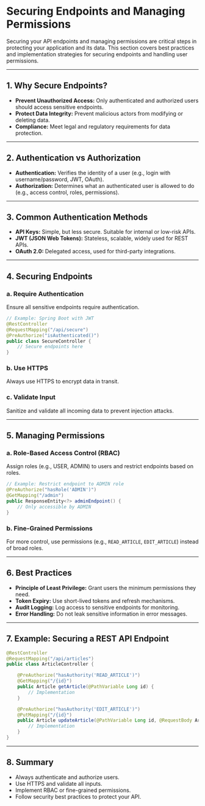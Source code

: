 # Securing Endpoints and Managing Permissions

Securing your API endpoints and managing permissions are critical steps in protecting your application and its data. This section covers best practices and implementation strategies for securing endpoints and handling user permissions.

---

## 1. Why Secure Endpoints?

- **Prevent Unauthorized Access:** Only authenticated and authorized users should access sensitive endpoints.
- **Protect Data Integrity:** Prevent malicious actors from modifying or deleting data.
- **Compliance:** Meet legal and regulatory requirements for data protection.

---

## 2. Authentication vs Authorization

- **Authentication:** Verifies the identity of a user (e.g., login with username/password, JWT, OAuth).
- **Authorization:** Determines what an authenticated user is allowed to do (e.g., access control, roles, permissions).

---

## 3. Common Authentication Methods

- **API Keys:** Simple, but less secure. Suitable for internal or low-risk APIs.
- **JWT (JSON Web Tokens):** Stateless, scalable, widely used for REST APIs.
- **OAuth 2.0:** Delegated access, used for third-party integrations.

---

## 4. Securing Endpoints

### a. Require Authentication

Ensure all sensitive endpoints require authentication.

```java
// Example: Spring Boot with JWT
@RestController
@RequestMapping("/api/secure")
@PreAuthorize("isAuthenticated()")
public class SecureController {
    // Secure endpoints here
}
```

### b. Use HTTPS

Always use HTTPS to encrypt data in transit.

### c. Validate Input

Sanitize and validate all incoming data to prevent injection attacks.

---

## 5. Managing Permissions

### a. Role-Based Access Control (RBAC)

Assign roles (e.g., USER, ADMIN) to users and restrict endpoints based on roles.

```java
// Example: Restrict endpoint to ADMIN role
@PreAuthorize("hasRole('ADMIN')")
@GetMapping("/admin")
public ResponseEntity<?> adminEndpoint() {
    // Only accessible by ADMIN
}
```

### b. Fine-Grained Permissions

For more control, use permissions (e.g., `READ_ARTICLE`, `EDIT_ARTICLE`) instead of broad roles.

---

## 6. Best Practices

- **Principle of Least Privilege:** Grant users the minimum permissions they need.
- **Token Expiry:** Use short-lived tokens and refresh mechanisms.
- **Audit Logging:** Log access to sensitive endpoints for monitoring.
- **Error Handling:** Do not leak sensitive information in error messages.

---

## 7. Example: Securing a REST API Endpoint

```java
@RestController
@RequestMapping("/api/articles")
public class ArticleController {

    @PreAuthorize("hasAuthority('READ_ARTICLE')")
    @GetMapping("/{id}")
    public Article getArticle(@PathVariable Long id) {
        // Implementation
    }

    @PreAuthorize("hasAuthority('EDIT_ARTICLE')")
    @PutMapping("/{id}")
    public Article updateArticle(@PathVariable Long id, @RequestBody Article article) {
        // Implementation
    }
}
```

---

## 8. Summary

- Always authenticate and authorize users.
- Use HTTPS and validate all inputs.
- Implement RBAC or fine-grained permissions.
- Follow security best practices to protect your API.
